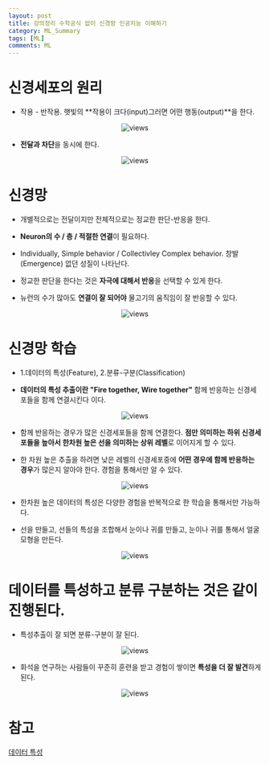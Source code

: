 ```yaml
---
layout: post
title: 강의정리 수학공식 없이 신경망 인공지능 이해하기
category: ML_Summary
tags: [ML]
comments: ML
---
```


# 신경세포의 원리

- 작용 - 반작용. 햇빛의 **작용이 크다(input)그러면 어떤 행동(output)**을 한다.

<center>
<figure>
<img src="https://imgur.com/t6FNxhT.png" alt="views">
<figcaption></figcaption>
</figure>
</center>

- **전달과 차단**을 동시에 한다.

<center>
<figure>
<img src="https://imgur.com/j0Ce2DP.png" alt="views">
<figcaption></figcaption>
</figure>
</center>

# 신경망

- 개별적으로는 전달이지만 전체적으로는 정교한 판단-반응을 한다.

- **Neuron의 수 / 층 / 적절한 연결**이 필요하다.

- Individually, Simple behavior / Collectivley Complex behavior. 창발(Emergence) 없던 성질이 나타난다.

- 정교한 판단을 한다는 것은 **자극에 대해서 반응**을 선택할 수 있게 한다.

- 뉴런의 수가 많아도 **연결이 잘 되어야** 물고기의 움직임이 잘 반응할 수 있다.

<center>
<figure>
<img src="https://imgur.com/TXSQnxM.png" alt="views">
<figcaption></figcaption>
</figure>
</center>



# 신경망 학습

-  1.데이터의 특성(Feature), 2.분류-구분(Classification)

- **데이터의 특성 추출이란 "Fire together, Wire together"** 함께 반응하는 신경세포들을 함께 연결시킨다 이다.

<center>
<figure>
<img src="https://imgur.com/hyf2TRm.png" alt="views">
<figcaption></figcaption>
</figure>
</center>

- 함께 반응하는 경우가 많은 신경세포들을 함께 연결한다. **점만 의미하는 하위 신경세포들을 높아서 한차원 높은 선을 의미하는 상위 레벨**로 이어지게 할 수 있다.

- 한 차원 높은 추출을 하려면 낮은 레벨의 신경세포중에 **어떤 경우에 함께 반응하는 경우**가 많은지 알아야 한다. 경험을 통해서만 알 수 있다.

<center>
<figure>
<img src="https://imgur.com/3Kh50al.png" alt="views">
<figcaption></figcaption>
</figure>
</center>

- 한차원 높은 데이터의 특성은 다양한 경험을 반복적으로 한 학습을 통해서만 가능하다.

- 선을 만들고, 선들의 특성을 조합해서 눈이나 귀를 만들고, 눈이나 귀를 통해서 얼굴 모형을 만든다.

<center>
<figure>
<img src="https://imgur.com/EcIlKDj.png" alt="views">
<figcaption></figcaption>
</figure>
</center>

# 데이터를 특성하고 분류 구분하는 것은 같이 진행된다.

- 특성추출이 잘 되면 분류-구분이 잘 된다.

<center>
<figure>
<img src="https://imgur.com/bQQKwnd.png" alt="views">
<figcaption></figcaption>
</figure>
</center>


- 화석을 연구하는 사람들이 꾸준히 훈련을 받고 경험이 쌓이면 **특성을 더 잘 발견**하게 된다.

<center>
<figure>
<img src="https://imgur.com/IsIaC3C.png" alt="views">
<figcaption></figcaption>
</figure>
</center>

# 참고
[데이터 특성](https://www.youtube.com/watch?v=3fEvjqBrCDE)